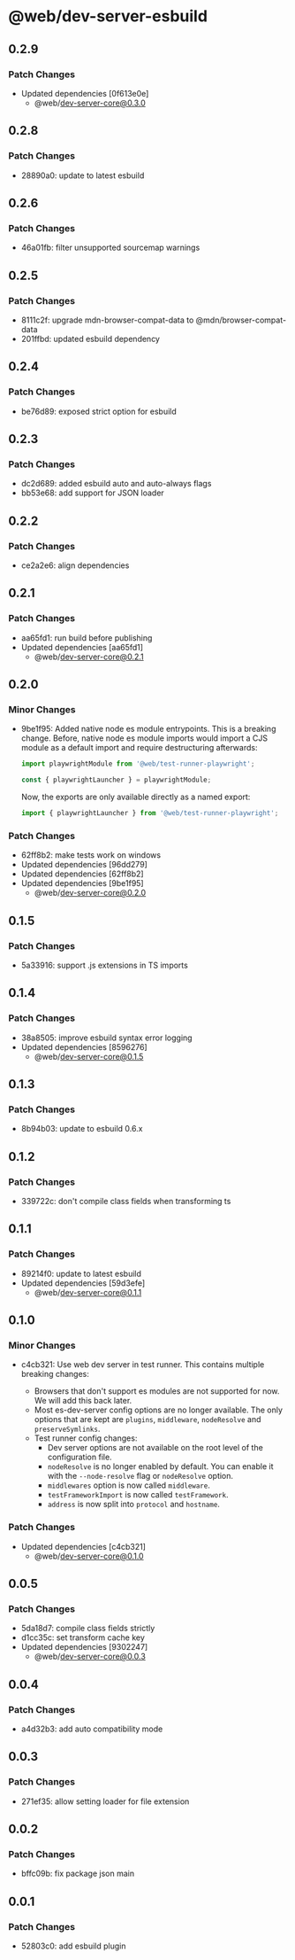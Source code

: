 # @web/dev-server-esbuild

## 0.2.9

### Patch Changes

- Updated dependencies [0f613e0e]
  - @web/dev-server-core@0.3.0

## 0.2.8

### Patch Changes

- 28890a0: update to latest esbuild

## 0.2.6

### Patch Changes

- 46a01fb: filter unsupported sourcemap warnings

## 0.2.5

### Patch Changes

- 8111c2f: upgrade mdn-browser-compat-data to @mdn/browser-compat-data
- 201ffbd: updated esbuild dependency

## 0.2.4

### Patch Changes

- be76d89: exposed strict option for esbuild

## 0.2.3

### Patch Changes

- dc2d689: added esbuild auto and auto-always flags
- bb53e68: add support for JSON loader

## 0.2.2

### Patch Changes

- ce2a2e6: align dependencies

## 0.2.1

### Patch Changes

- aa65fd1: run build before publishing
- Updated dependencies [aa65fd1]
  - @web/dev-server-core@0.2.1

## 0.2.0

### Minor Changes

- 9be1f95: Added native node es module entrypoints. This is a breaking change. Before, native node es module imports would import a CJS module as a default import and require destructuring afterwards:

  ```js
  import playwrightModule from '@web/test-runner-playwright';

  const { playwrightLauncher } = playwrightModule;
  ```

  Now, the exports are only available directly as a named export:

  ```js
  import { playwrightLauncher } from '@web/test-runner-playwright';
  ```

### Patch Changes

- 62ff8b2: make tests work on windows
- Updated dependencies [96dd279]
- Updated dependencies [62ff8b2]
- Updated dependencies [9be1f95]
  - @web/dev-server-core@0.2.0

## 0.1.5

### Patch Changes

- 5a33916: support .js extensions in TS imports

## 0.1.4

### Patch Changes

- 38a8505: improve esbuild syntax error logging
- Updated dependencies [8596276]
  - @web/dev-server-core@0.1.5

## 0.1.3

### Patch Changes

- 8b94b03: update to esbuild 0.6.x

## 0.1.2

### Patch Changes

- 339722c: don't compile class fields when transforming ts

## 0.1.1

### Patch Changes

- 89214f0: update to latest esbuild
- Updated dependencies [59d3efe]
  - @web/dev-server-core@0.1.1

## 0.1.0

### Minor Changes

- c4cb321: Use web dev server in test runner. This contains multiple breaking changes:

  - Browsers that don't support es modules are not supported for now. We will add this back later.
  - Most es-dev-server config options are no longer available. The only options that are kept are `plugins`, `middleware`, `nodeResolve` and `preserveSymlinks`.
  - Test runner config changes:
    - Dev server options are not available on the root level of the configuration file.
    - `nodeResolve` is no longer enabled by default. You can enable it with the `--node-resolve` flag or `nodeResolve` option.
    - `middlewares` option is now called `middleware`.
    - `testFrameworkImport` is now called `testFramework`.
    - `address` is now split into `protocol` and `hostname`.

### Patch Changes

- Updated dependencies [c4cb321]
  - @web/dev-server-core@0.1.0

## 0.0.5

### Patch Changes

- 5da18d7: compile class fields strictly
- d1cc35c: set transform cache key
- Updated dependencies [9302247]
  - @web/dev-server-core@0.0.3

## 0.0.4

### Patch Changes

- a4d32b3: add auto compatibility mode

## 0.0.3

### Patch Changes

- 271ef35: allow setting loader for file extension

## 0.0.2

### Patch Changes

- bffc09b: fix package json main

## 0.0.1

### Patch Changes

- 52803c0: add esbuild plugin
